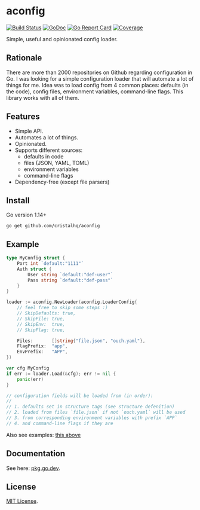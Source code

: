 # aconfig

[![Build Status][build-img]][build-url]
[![GoDoc][pkg-img]][pkg-url]
[![Go Report Card][reportcard-img]][reportcard-url]
[![Coverage][coverage-img]][coverage-url]

Simple, useful and opinionated config loader.

## Rationale

There are more than 2000 repositories on Github regarding configuration in Go. I was looking for a simple configuration loader that will automate a lot of things for me. Idea was to load config from 4 common places: defaults (in the code), config files, environment variables, command-line flags. This library works with all of them.

## Features

* Simple API.
* Automates a lot of things.
* Opinionated.
* Supports different sources:
  * defaults in code
  * files (JSON, YAML, TOML)
  * environment variables
  * command-line flags  
* Dependency-free (except file parsers)

## Install

Go version 1.14+

```
go get github.com/cristalhq/aconfig
```

## Example

```go
type MyConfig struct {
	Port int `default:"1111"`
	Auth struct {
		User string `default:"def-user"`
		Pass string `default:"def-pass"`
	}
}

loader := aconfig.NewLoader(aconfig.LoaderConfig{
	// feel free to skip some steps :)
	// SkipDefaults: true,
	// SkipFile: true,
	// SkipEnv:  true,
	// SkipFlag: true,

	Files:       []string{"file.json", "ouch.yaml"},
	FlagPrefix:  "app",
	EnvPrefix:   "APP",
})

var cfg MyConfig
if err := loader.Load(&cfg); err != nil {
	panic(err)
}

// configuration fields will be loaded from (in order):
//
// 1. defaults set in structure tags (see structure defenition)
// 2. loaded from files `file.json` if not `ouch.yaml` will be used
// 3. from corresponding environment variables with prefix `APP`
// 4. and command-line flags if they are
```

Also see examples: [this above](https://github.com/cristalhq/aconfig/blob/master/example_test.go)

## Documentation

See here: [pkg.go.dev][pkg-url].

## License

[MIT License](LICENSE).

[build-img]: https://github.com/cristalhq/aconfig/workflows/build/badge.svg
[build-url]: https://github.com/cristalhq/aconfig/actions
[pkg-img]: https://pkg.go.dev/badge/cristalhq/aconfig
[pkg-url]: https://pkg.go.dev/github.com/cristalhq/aconfig
[reportcard-img]: https://goreportcard.com/badge/cristalhq/aconfig
[reportcard-url]: https://goreportcard.com/report/cristalhq/aconfig
[coverage-img]: https://codecov.io/gh/cristalhq/aconfig/branch/master/graph/badge.svg
[coverage-url]: https://codecov.io/gh/cristalhq/aconfig
